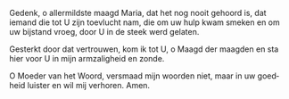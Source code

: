 Gedenk, o allermildste maagd Maria, dat het nog nooit gehoord is, dat
iemand die tot U zijn toevlucht nam, die om uw hulp kwam smeken en om uw
bij­stand vroeg, door U in de steek werd ge­laten.

Gesterkt door dat vertrou­wen, kom ik tot U, o Maagd der maagden en sta
hier voor U in mijn armzaligheid en zonde.

O Moe­der van het Woord, ver­smaad mijn woorden niet, maar in uw
goed­heid luister en wil mij verho­ren. Amen.

